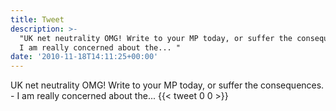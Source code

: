 ```yaml
---
title: Tweet
description: >-
  "UK net neutrality OMG! Write to your MP today, or suffer the consequences. -
  I am really concerned about the... "
date: '2010-11-18T14:11:25+00:00'
---
```

UK net neutrality OMG! Write to your MP today, or suffer the consequences. - I am really concerned about the... 
      {{< tweet 0 0 >}}
    
